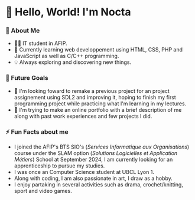 # 👋 **Hello, World!** I'm Nocta

### 🚀 About Me
- 👩‍💻 IT student in AFIP.
- 🌱 Currently learning web developpement using HTML, CSS, PHP and JavaScript as well as C/C++ programming.
- 💡 Always exploring and discovering new things.

### 🎯 Future Goals
- 🚀 I'm looking foward to remake a previous project for an project assignement using SDL2 and improving it,
 hoping to finish my first programming project while practicing what I'm learning in my lectures.
- 🎉 I'm trying to make an online portfolio with a brief description of me along with past work experiences and few projects I did.

### ⚡ Fun Facts about me
- I joined the AFIP's BTS SIO's (*Services Informatique aux Organisations*) course under the SLAM option (*Solutions Logicielles et Application Métiers*) School at  September 2024, I am currently looking for an apprenticeship to pursue my studies.
- I was once an Computer Science student at UBCL Lyon 1.
- Along with coding, I am also passionate in art, I draw as a hobby.
- I enjoy partaking in several activities such as drama, crochet/knitting, sport and video games.
